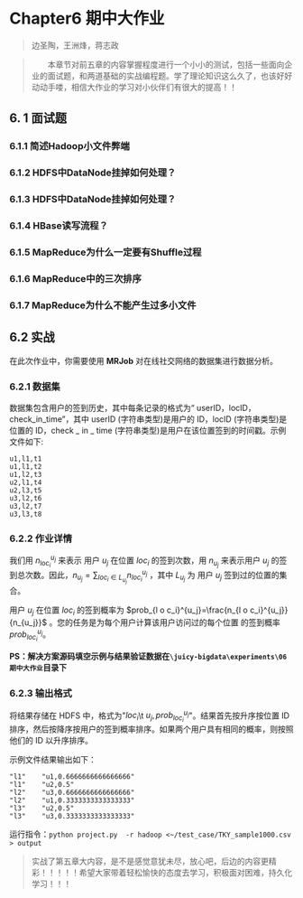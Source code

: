# Chapter6 期中大作业

> 边圣陶，王洲烽，蒋志政

> &emsp;&emsp;本章节对前五章的内容掌握程度进行一个小小的测试，包括一些面向企业的面试题，和两道基础的实战编程题。学了理论知识这么久了，也该好好动动手喽，相信大作业的学习对小伙伴们有很大的提高！！

## 6. 1 面试题

### 6.1.1 简述Hadoop小文件弊端



### 6.1.2 HDFS中DataNode挂掉如何处理？



### 6.1.3 HDFS中DataNode挂掉如何处理？



### 6.1.4 HBase读写流程？



### 6.1.5 MapReduce为什么一定要有Shuffle过程



### 6.1.6 MapReduce中的三次排序



### 6.1.7 MapReduce为什么不能产生过多小文件



## 6.2 实战

在此次作业中，你需要使用 **MRJob** 对在线社交网络的数据集进行数据分析。

### 6.2.1 数据集

数据集包含用户的签到历史，其中每条记录的格式为“ userID，locID，check_in_time”，其中 userID (字符串类型)是用户的 ID，locID (字符串类型)是位置的 ID，check _ in _ time (字符串类型)是用户在该位置签到的时间戳。示例文件如下:

```
u1,l1,t1
u1,l1,t2 
u1,l2,t3 
u2,l1,t4 
u2,l3,t5 
u3,l2,t6 
u3,l2,t7 
u3,l3,t8 
```

### 6.2.2 作业详情

我们用 $n_{\operatorname{loc}_i}^{u_j}$ 来表示 用户 $u_{j}$ 在位置 $loc_{i}$ 的签到次数，用 $n_{u_{j}}$ 来表示用户 $u_{j}$ 的签到总次数。因此，$n_{u_j}= \sum_{l o c_i \in L_{u_j}} n_{l o c_i}^{u_j}$ ，其中 $L_{u_{j}}$ 为 用户 $u_{j}$ 签到过的位置的集合。

用户 $u_{j}$ 在位置 $loc_{i}$ 的签到概率为 $prob_{l o c_i}^{u_j}=\frac{n_{l o c_i}^{u_j}}{n_{u_j}}$ 。您的任务是为每个用户计算该用户访问过的每个位置 的签到概率 $prob_{l o c_i}^{u_j}$。

**PS：解决方案源码填空示例与结果验证数据在`\juicy-bigdata\experiments\06 期中大作业`目录下**

### 6.2.3 输出格式

将结果存储在 HDFS 中，格式为"$loc_i$\t $u_j,prob_{loc_i}^{u_j}$"。结果首先按升序按位置 ID 排序，然后按降序按用户的签到概率排序。如果两个用户具有相同的概率，则按照他们的 ID 以升序排序。

示例文件结果输出如下：

```
"l1"	"u1,0.6666666666666666"
"l1"	"u2,0.5"
"l2"	"u3,0.6666666666666666"
"l2"	"u1,0.3333333333333333"
"l3"	"u2,0.5"
"l3"	"u3,0.3333333333333333"
```

运行指令：`python project.py  -r hadoop <~/test_case/TKY_sample1000.csv > output`



> 实战了第五章大内容，是不是感觉意犹未尽，放心吧，后边的内容更精彩！！！！！希望大家带着轻松愉快的态度去学习，积极面对困难，持久化学习！！！

